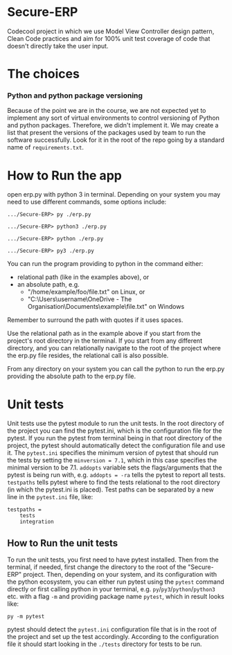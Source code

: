 # Secure-ERP

Codecool project in which we use Model View Controller design pattern, Clean Code practices and aim for 100% unit test
coverage of code that doesn't directly take the user input.

# The choices

### Python and python package versioning

Because of the point we are in the course, we are not expected yet to implement any sort of virtual environments to
control versioning of Python and python packages. Therefore, we didn't implement it. We may create a list
that present the versions of the packages used by team to run the software successfully. Look for it in the root of the
repo going by a standard name of `requirements.txt`.

# How to Run the app

open erp.py with python 3 in terminal. Depending on your system you may need to use different commands, some options
include:

```
.../Secure-ERP> py ./erp.py
```

```
.../Secure-ERP> python3 ./erp.py
```

```
.../Secure-ERP> python ./erp.py
```

```
.../Secure-ERP> py3 ./erp.py
```

You can run the program providing to python in the command either:

- relational path (like in the examples above), or
- an absolute path, e.g.
    - "/home/example/foo/file.txt" on Linux, or
    - "C:\Users\username\OneDrive - The Organisation\Documents\example\file.txt" on Windows

Remember to surround the path with quotes if it uses spaces.

Use the relational path as in the example above if you start from the project's root directory in the terminal. If you
start from any different directory, and you can relationally navigate to the root of the project where the erp.py file
resides, the relational call is also possible.

From any directory on your system you can call the python to run the erp.py providing the absolute path to the erp.py
file.

# Unit tests

Unit tests use the pytest module to run the unit tests. In the root directory of the project you can find the
pytest.ini, which is the configuration file for the pytest. If you run the pytest from terminal being in that root
directory of the project, the pytest should automatically detect the configuration file and use it. The `pytest.ini`
specifies the minimum version of pytest that should run the tests by setting the `minversion = 7.1`, which in this case
specifies the minimal version to be 7.1.
`addopts` variable sets the flags/arguments that the pytest is being run with, e.g. `addopts = -ra` tells the pytest to
report all tests.
`testpaths` tells pytest where to find the tests relational to the root directory (in which the pytest.ini is placed).
Test paths can be separated by a new line in the `pytest.ini` file, like:

```
testpaths =
    tests
    integration
```

## How to Run the unit tests

To run the unit tests, you first need to have pytest installed. Then from the terminal, if needed, first change the 
directory to the root of the "Secure-ERP" project. Then, depending on your system, and its configuration with the python 
ecosystem, you can either run pytest using the `pytest` command directly or first calling python in your terminal, e.g.
`py`/`py3`/`python`/`python3` etc. with a flag `-m` and providing package name `pytest`, which in result looks like:

```
py -m pytest
```

pytest should detect the `pytest.ini` configuration file that is in the root of the project and set up the test
accordingly. According to the configuration file it should start looking in the `./tests` directory for tests to be run.